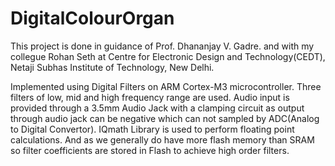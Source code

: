 DigitalColourOrgan
==================

This project is done in guidance of Prof. Dhananjay V. Gadre. and with my collegue Rohan Seth at 
Centre for Electronic Design and Technology(CEDT), Netaji Subhas Institute of Technology, New Delhi.

Implemented using Digital Filters on ARM Cortex-M3 microcontroller. Three filters of low, mid and high
frequency range are used. Audio input is provided through a 3.5mm Audio Jack with a clamping circuit 
as output through audio jack can be negative which can not sampled by ADC(Analog to Digital Convertor).
IQmath Library is used to perform floating point calculations. And as we generally do have more flash 
memory than SRAM so filter coefficients are stored in Flash to achieve high order filters.
